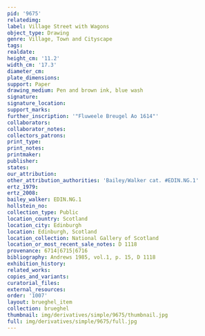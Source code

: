 ```yaml
---
pid: '9675'
relatedimg: 
label: Village Street with Wagons
object_type: Drawing
genre: Village, Town and Cityscape
tags: 
realdate: 
height_cm: '11.2'
width_cm: '17.3'
diameter_cm: 
plate_dimensions: 
support: Paper
drawing_medium: Pen and brown ink, blue wash
signature: 
signature_location: 
support_marks: 
further_inscription: '"Fluweele Breugel Ao 1614"'
collaborators: 
collaborator_notes: 
collectors_patrons: 
print_type: 
print_notes: 
printmaker: 
publisher: 
states: 
our_attribution: 
other_attribution_authorities: 'Bailey/Walker cat. #EDIN.NG.1'
ertz_1979: 
ertz_2008: 
bailey_walker: EDIN.NG.1
hollstein_no: 
collection_type: Public
location_country: Scotland
location_city: Edinburgh
location: Edinburgh, Scotland
location_collection: National Gallery of Scotland
location_or_most_recent_sale_notes: D 1118
provenance: 6714|6715|6716
bibliography: Andrews 1985, vol.1, p. 15, D 1118
exhibition_history: 
related_works: 
copies_and_variants: 
curatorial_files: 
external_resources: 
order: '1007'
layout: brueghel_item
collection: brueghel
thumbnail: img/derivatives/simple/9675/thumbnail.jpg
full: img/derivatives/simple/9675/full.jpg
---
```

